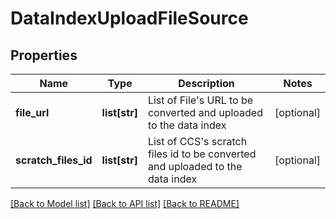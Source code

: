 # DataIndexUploadFileSource

## Properties
Name | Type | Description | Notes
------------ | ------------- | ------------- | -------------
**file_url** | **list[str]** | List of File&#39;s URL to be converted and uploaded to the data index | [optional] 
**scratch_files_id** | **list[str]** | List of CCS&#39;s scratch files id to be converted and uploaded to the data index | [optional] 

[[Back to Model list]](../README.md#documentation-for-models) [[Back to API list]](../README.md#documentation-for-api-endpoints) [[Back to README]](../README.md)


